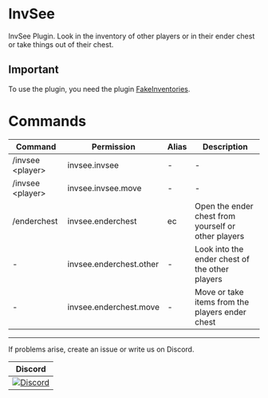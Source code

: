 # InvSee

InvSee Plugin. Look in the inventory of other players or in their ender chest or take things out of their chest.

## Important
To use the plugin, you need the plugin [FakeInventories](https://ci.nukkitx.com/job/NukkitX/job/FakeInventories/job/master/).

# Commands
Command | Permission | Alias | Description
------- | ---------- | ----- | -------------
/invsee <<txt>player> | invsee.invsee | - | -
/invsee <<txt>player> | invsee.invsee.move | - | -
/enderchest | invsee.enderchest | ec | Open the ender chest from yourself or other players
- | invsee.enderchest.other | - | Look into the ender chest of the other players
- | invsee.enderchest.move | - | Move or take items from the players ender chest

----------------

If problems arise, create an issue or write us on Discord.

| Discord |
| :---: |
[![Discord](https://img.shields.io/discord/639130989708181535.svg?style=flat-square&label=discord&colorB=7289da)](https://discord.gg/5tYC5dJ) |
